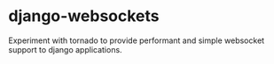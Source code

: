 django-websockets
=================

Experiment with tornado to provide performant and simple websocket support to django applications.
